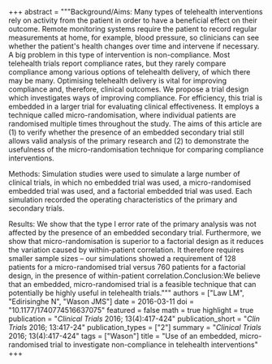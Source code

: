 +++
abstract = """Background/Aims: Many types of telehealth interventions rely on activity from the patient in order to have a beneficial effect on their outcome. Remote monitoring systems require the patient to record regular measurements at home, for example, blood pressure, so clinicians can see whether the patient's health changes over time and intervene if necessary. A big problem in this type of intervention is non-compliance. Most telehealth trials report compliance rates, but they rarely compare compliance among various options of telehealth delivery, of which there may be many. Optimising telehealth delivery is vital for improving compliance and, therefore, clinical outcomes. We propose a trial design which investigates ways of improving compliance. For efficiency, this trial is embedded in a larger trial for evaluating clinical effectiveness. It employs a technique called micro-randomisation, where individual patients are randomised multiple times throughout the study. The aims of this article are (1) to verify whether the presence of an embedded secondary trial still allows valid analysis of the primary research and (2) to demonstrate the usefulness of the micro-randomisation technique for comparing compliance interventions.

Methods: Simulation studies were used to simulate a large number of clinical trials, in which no embedded trial was used, a micro-randomised embedded trial was used, and a factorial embedded trial was used. Each simulation recorded the operating characteristics of the primary and secondary trials.

Results: We show that the type I error rate of the primary analysis was not affected by the presence of an embedded secondary trial. Furthermore, we show that micro-randomisation is superior to a factorial design as it reduces the variation caused by within-patient correlation. It therefore requires smaller sample sizes – our simulations showed a requirement of 128 patients for a micro-randomised trial versus 760 patients for a factorial design, in the presence of within-patient correlation.Conclusion:We believe that an embedded, micro-randomised trial is a feasible technique that can potentially be highly useful in telehealth trials."""
authors = ["Law LM", "Edirisinghe N", "Wason JMS"]
date = 2016-03-11
doi = "10.1177/1740774516637075"
featured = false
math = true
highlight = true
publication = "*Clinical Trials* 2016; 13(4):417-424"
publication_short = "*Clin Trials* 2016; 13:417-24"
publication_types = ["2"]
summary = "*Clinical Trials* 2016; 13(4):417-424"
tags = ["Wason"]
title = "Use of an embedded, micro-randomised trial to investigate non-compliance in telehealth interventions"
+++
